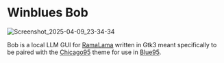 # Winblues Bob

![Screenshot_2025-04-09_23-34-34](https://github.com/user-attachments/assets/8c277cdf-fb75-403d-b0f5-509cf1bac936)


Bob is a local LLM GUI for [RamaLama](https://github.com/containers/ramalama) written in Gtk3 meant specifically to be paired with the [Chicago95](https://github.com/grassmunk/Chicago95) theme for use in [Blue95](https://github.com/winblues/blue95).

